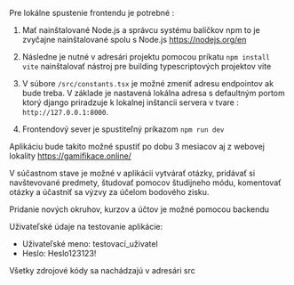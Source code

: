 Pre lokálne spustenie frontendu je potrebné :

1. Mať nainštalované Node.js a správcu systému balíčkov npm to je zvyčajne nainštalované spolu s Node.js https://nodejs.org/en

2. Následne je nutné v adresári projektu pomocou príkatu `npm install vite` nainštalovať nástroj pre building typescriptových projektov vite

3. V súbore `/src/constants.tsx` je možné zmeniť adresu endpointov ak bude treba. V základe je nastavená lokálna adresa s defaultným portom ktorý django priradzuje k lokalnej inštancii servera v tvare : `http://127.0.0.1:8000`.

4. Frontendový sever je spustiteľný príkazom `npm run dev`

Aplikáciu bude takito možné spustiť po dobu 3 mesiacov aj z webovej lokality https://gamifikace.online/

V súčastnom stave je možné v aplikácii vytvárať otázky, pridávať si navštevované predmety, študovať pomocov študijneho módu, komentovať otázky a účastniť sa výzvy za účelom bodového zisku.

Pridanie nových okruhov, kurzov a účtov je možné pomocou backendu

Uživateľské údaje na testovanie aplikácie:

- Uživateľské meno: testovací_uživatel
- Heslo: Heslo123123!

Všetky zdrojové kódy sa nachádzajú v adresári src
